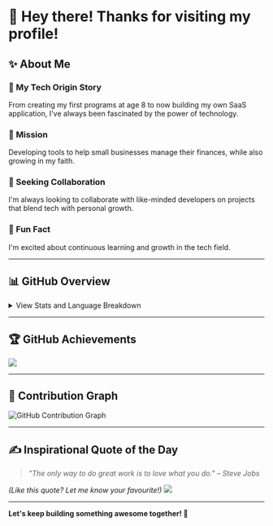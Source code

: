 # 👋 Hey there! Thanks for visiting my profile!

## ✨ About Me

### 🚀 My Tech Origin Story

From creating my first programs at age 8 to now building my own SaaS application, I've always been fascinated by the power of technology. 

### 🎯 Mission

Developing tools to help small businesses manage their finances, while also growing in my faith.

### 🤝 Seeking Collaboration

I'm always looking to collaborate with like-minded developers on projects that blend tech with personal growth.

### 🤔 Fun Fact

I'm excited about continuous learning and growth in the tech field.

---

<!-- ## 🔗 Connect With Me

| Platform  | Link                                                                  |
|-----------|-----------------------------------------------------------------------|
| Behance   | [Check out my design work on Behance](https://behance.net/rishigavel7c29)   |
| X (Twitter) | [Follow me on X](https://x.com/imtitled_)                             |
| YouTube   | [Watch my videos on YouTube](https://youtube.com/@@Imtitled)                 |
|           | Feel free to reach out on any of these platforms! |


---

## 💻 Tech Stack

### ⚙️ Core Languages & Frameworks
|  |  |  |  |
| ------------- | ------------- | ------------- | ------------- |
| ![Python](https://img.shields.io/badge/python-3670A0?style=for-the-badge&logo=python&logoColor=ffdd54) | ![Django](https://img.shields.io/badge/django-%23092E20.svg?style=for-the-badge&logo=django&logoColor=white) | ![NodeJS](https://img.shields.io/badge/node.js-6DA55F?style=for-the-badge&logo=node.js&logoColor=white) | |


### ☁️ Cloud Services
|  |  |  |  |
| ------------- | ------------- | ------------- | ------------- |
| ![AWS](https://img.shields.io/badge/AWS-%23FF9900.svg?style=for-the-badge&logo=amazon-aws&logoColor=white) | ![Google Cloud](https://img.shields.io/badge/GoogleCloud-%234285F4.svg?style=for-the-badge&logo=google-cloud&logoColor=white) | ![Azure](https://img.shields.io/badge/azure-%230072C6.svg?style=for-the-badge&logo=microsoftazure&logoColor=white) | |

### 🎨 Design Tools
|  |  |  |  |
| ------------- | ------------- | ------------- | ------------- |
| ![Adobe Photoshop](https://img.shields.io/badge/adobe%20photoshop-%2331A8FF.svg?style=for-the-badge&logo=adobe%20photoshop&logoColor=white) | ![Canva](https://img.shields.io/badge/Canva-%2300C4CC.svg?style=for-the-badge&logo=Canva&logoColor=white) | ![Gimp](https://img.shields.io/badge/Gimp-657D8B?style=for-the-badge&logo=gimp&logoColor=FFFFFF) |  |

---
-->
## 📊 GitHub Overview

<details><summary>View Stats and Language Breakdown</summary>
<div style="display: flex; justify-content: space-around;">
  <img src="https://github-readme-stats.vercel.app/api?username=DevlopRishi&theme=neon&hide_border=true&include_all_commits=true&count_private=true" alt="GitHub Stats" width="45%">
  <img src="https://github-readme-streak-stats.herokuapp.com/?user=DevlopRishi&theme=neon&hide_border=true" alt="GitHub Streak" width="45%">
</div>
  
### 📈 Top Languages
![](https://github-readme-stats.vercel.app/api/top-langs/?username=DevlopRishi&theme=neon&hide_border=true&include_all_commits=true&count_private=true&layout=compact)
</details>

---

## 🏆 GitHub Achievements

![](https://github-profile-trophy.vercel.app/?username=DevlopRishi&theme=radical&no-frame=false&no-bg=true&margin-w=4)

---
## 🌟 Contribution Graph

![GitHub Contribution Graph](https://activity-graph.herokuapp.com/graph?username=DevlopRishi&theme=dracula&hide_border=true&area=true)

---
## ✍️ Inspirational Quote of the Day
> *"The only way to do great work is to love what you do." – Steve Jobs*

*(Like this quote? Let me know your favourite!)*
![](https://quotes-github-readme.vercel.app/api?type=vertical&theme=dark)

---

**Let's keep building something awesome together! 🚀**